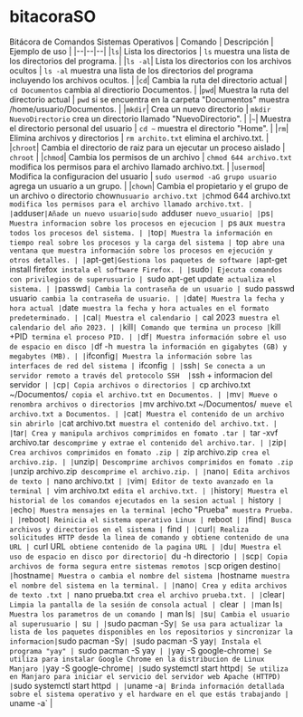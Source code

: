 # bitacoraSO
Bitácora de Comandos Sistemas Operativos
| Comando | Descripción | Ejemplo de uso |
|--|--|--|
|`ls`| Lista los directorios | `ls` muestra una lista de los directorios del programa. |
|`ls -al`| Lista los directorios con los archivos ocultos | `ls -al` muestra una lista de los directorios del programa incluyendo los archivos ocultos. |
|`cd`| Cambia la ruta del directorio actual | `cd Documentos` cambia al directiorio Documentos. |
|`pwd`| Muestra la ruta del directorio actual | `pwd` si se encuentra en la carpeta "Documentos" muestra /home/usuario/Documentos. | 
|`mkdir`| Crea un nuevo directorio | `mkdir NuevoDirectorio` crea un directorio llamado "NuevoDirectorio". |
|`~`| Muestra el directorio personal del usuario | `cd ~` muestra el directorio "Home". |
|`rm`| Elimina archivos y directorios | `rm archito.txt` elimina el archivo.txt. |
|`chroot`| Cambia el directorio de raiz para un ejecutar un proceso aislado | `chroot` |
|`chmod`| Cambia los permisos de un archivo | `chmod 644 archivo.txt` modifica los permisos para el archivo llamado archivo.txt. |
|`usermod`| Modifica la configuracion del usuario | `sudo usermod -aG grupo usuario` agrega un usuario a un grupo. | 
|`chown`| Cambia el propietario y el grupo de un archivo o directorio chown` usuario archivo.txt | `chmod 644 archivo.txt` modifica los permisos para el archivo llamado archivo.txt. |
|`adduser`|Añade un nuevo usuario|sudo `adduser` nuevo_usuario|
|`ps`| Muestra informacion sobre los procesos en ejecucion | `ps aux` muestra todos los procesos del sistema. |
|`top`| Muestra la información en tiempo real sobre los procesos y la carga del sistema | `top` abre una ventana que muestra información sobre los procesos en ejecución y otros detalles. |
|`apt-get`|Gestiona los paquetes de software |`apt-get install firefox` instala el software Firefox. |
|`sudo`| Ejecuta comandos con privilegios de superusuario | `sudo apt-get update` actualiza el sistema. |
|`passwd`| Cambia la contraseña de un usuario | `sudo passwd usuario` cambia la contraseña de usuario. |
|`date`| Muestra la fecha y hora actual |`date` muestra la fecha y hora actuales en el formato predeterminado. |
|`cal`| Muestra el calendario | `cal 2023` muestra el calendario del año 2023. |
|`kill`| Comando que termina un proceso |`kill +PID` termina el proceso PID. |
|`df`| Muestra información sobre el uso de espacio en disco |`df -h` muestra la información en gigabytes (GB) y megabytes (MB). |
|`ifconfig`| Muestra la información sobre las interfaces de red del sistema | `ifconfig` |
|`ssh`| Se conecta a un servidor remoto a través del protocolo SSH  |`ssh + informacion del servidor` |
|`cp`| Copia archivos o directorios | `cp archivo.txt ~/Documentos/` copia el archivo.txt en Documentos. |
|`mv`| Mueve o renombra archivos o directorios |`mv archivo.txt ~/Documentos/` mueve el archivo.txt a Documentos. |
|`cat`| Muestra el contenido de un archivo sin abrirlo |`cat archivo.txt` muestra el contenido del archivo.txt. |
|`tar`| Crea y manipula archivos comprimidos en fomato .tar | `tar -xvf archivo.tar` descomprime y extrae el contenido del archivo.tar. |
|`zip`| Crea archivos comprimidos en fomato .zip | `zip archivo.zip` crea el archivo.zip. |
|`unzip`| Descomprime archivos comprimidos en fomato .zip |`unzip archivo.zip` descomprime el archivo.zip. |
|`nano`| Edita archivos de texto | `nano archivo.txt` |
|`vim`| Editor de texto avanzado en la terminal | `vim archivo.txt` edita el archivo.txt. |
|`history`| Muestra el historial de los comandos ejecutados en la sesion actual | `history` |
|`echo`| Muestra mensajes en la terminal |`echo "Prueba"` muestra Prueba. |
|`reboot`| Reinicia el sistema operativo Linux | `reboot` |
|`find`| Busca archivos y directorios en el sistema | `find` |
|`curl`| Realiza solicitudes HTTP desde la linea de comando y obtiene contenido de una URL | `curl URL` obtiene contenido de la pagina URL |
|`du`| Muestra el uso de espacio en disco por directorio| `du -h directorio` |
|`scp`| Copia archivos de forma segura entre sistemas remotos |`scp origen destino`|
|`hostname`| Muestra o cambia el nombre del sistema |`hostname` muestra el nombre del sistema en la terminal. |
|`nano`| Crea y edita archivos de texto .txt | `nano prueba.txt` crea el archivo prueba.txt. |
|`clear`| Limpia la pantalla de la sesión de consola actual | `clear` |
|`man ls`| Muestra los parametros de un comando | `man ls`|
|`su`| Cambia el usuario al superusuario | `su` |
|`sudo pacman -Sy`| Se usa para actualizar la lista de los paquetes disponibles en los repositorios y sincronizar la informacion|`sudo pacman -Sy`|
|`sudo pacman -S yay`| Instala el programa "yay" | `sudo pacman -S yay` |
|`yay -S google-chrome`| Se utiliza para instalar Google Chrome en la distribucion de Linux Manjaro |`yay -S google-chrome`|
|`sudo systemctl start httpd`| Se utiliza en Manjaro para iniciar el servicio del servidor web Apache (HTTPD) |`sudo systemctl start httpd` |
|`uname -a`| Brinda información detallada sobre el sistema operativo y el hardware en el que estás trabajando | `uname -a` |

